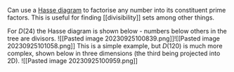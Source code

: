 Can use a [Hasse diagram](https://demonstrations.wolfram.com/HasseDiagramsOfIntegerDivisors/) to factorise any number into its constituent prime factors. This is useful for finding [[divisibility]] sets among other things.

For $D(24)$ the Hasse diagram is shown below - numbers below others in the tree are divisors.
![[Pasted image 20230925100839.png]]![[Pasted image 20230925101058.png]]
This is a simple example, but $D(120)$ is much more complex, shown below in three dimensions (the third being projected into 2D).
![[Pasted image 20230925100959.png]]
